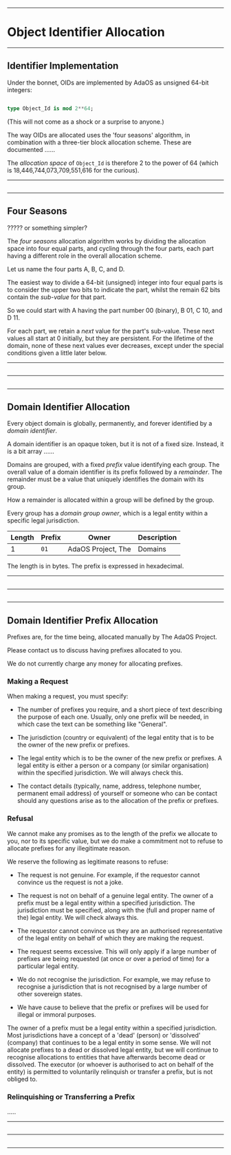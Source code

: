 -----------------------------------------------------------------------------------------------
# Object Identifier Allocation








-----------------------------------------------------------------------------------------------
## Identifier Implementation

Under the bonnet, OIDs are implemented by AdaOS as unsigned 64-bit integers: 

```ada

type Object_Id is mod 2**64;
```

(This will not come as a shock or a surprise to anyone.)

The way OIDs are allocated uses the 'four seasons' algorithm, in combination with a three-tier
block allocation scheme. These are documented ......

The _allocation space_ of `Object_Id` is therefore 2 to the power of 64 (which is
18,446,744,073,709,551,616 for the curious). 





-----------------------------------------------------------------------------------------------
## 




-----------------------------------------------------------------------------------------------
## Four Seasons

????? or something simpler?

The _four seasons_ allocation algorithm works by dividing the allocation space into four equal
parts, and cycling through the four parts, each part having a different role in the overall
allocation scheme. 

Let us name the four parts A, B, C, and D.

The easiest way to divide a 64-bit (unsigned) integer into four equal parts is to consider the
upper two bits to indicate the part, whilst the remain 62 bits contain the _sub-value_ for that
part. 

So we could start with A having the part number 00 (binary), B 01, C 10, and D 11. 

For each part, we retain a _next_ value for the part's sub-value. These next values all start
at 0 initially, but they are persistent. For the lifetime of the domain, none of these next
values ever decreases, except under the special conditions given a little later below. 







-----------------------------------------------------------------------------------------------
## 




-----------------------------------------------------------------------------------------------
## 




-----------------------------------------------------------------------------------------------
## Domain Identifier Allocation

Every object domain is globally, permanently, and forever identified by a _domain identifier_. 

A domain identifier is an opaque token, but it is not of a fixed size. Instead, it is a bit array ......



Domains are grouped, with a fixed _prefix_ value identifying each group. The overall value of a
domain identifier is its prefix followed by a _remainder_. The remainder must be a value that
uniquely identifies the domain with its group. 

How a remainder is allocated within a group will be defined by the group.

Every group has a _domain group owner_, which is a legal entity within a specific legal
jurisdiction. 




| Length | Prefix       | Owner                 | Description                       |
| ------ | ------------ | --------------------- | --------------------------------- |
| 1      | `01`         | AdaOS Project, The    | Domains 

The length is in bytes. The prefix is expressed in hexadecimal. 








-----------------------------------------------------------------------------------------------
## 




-----------------------------------------------------------------------------------------------
## 




-----------------------------------------------------------------------------------------------
## Domain Identifier Prefix Allocation

Prefixes are, for the time being, allocated manually by The AdaOS Project. 

Please contact us to discuss having prefixes allocated to you. 

We do not currently charge any money for allocating prefixes. 


### Making a Request

When making a request, you must specify: 

 * The number of prefixes you require, and a short piece of text describing the purpose of each
   one. Usually, only one prefix will be needed, in which case the text can be something like
   "General". 

 * The jurisdiction (country or equivalent) of the legal entity that is to be the owner of the
   new prefix or prefixes. 

 * The legal entity which is to be the owner of the new prefix or prefixes. A legal entity is
   either a person or a company (or similar organisation) within the specified jurisdiction. We
   will always check this. 

 * The contact details (typically, name, address, telephone number, permanent email address) of
   yourself or someone who can be contact should any questions arise as to the allocation of
   the prefix or prefixes. 


### Refusal

We cannot make any promises as to the length of the prefix we allocate to you, nor to its
specific value, but we do make a commitment not to refuse to allocate prefixes for any
illegitimate reason. 

We reserve the following as legitimate reasons to refuse: 

 * The request is not genuine. For example, if the requestor cannot convince us the request is
   not a joke. 

 * The request is not on behalf of a genuine legal entity. The owner of a prefix must be a
   legal entity within a specified jurisdiction. The jurisdiction must be specified, along with
   the (full and proper name of the) legal entity. We will check always this. 

 * The requestor cannot convince us they are an authorised representative of the legal entity
   on behalf of which they are making the request. 

 * The request seems excessive. This will only apply if a large number of prefixes are being
   requested (at once or over a period of time) for a particular legal entity. 

 * We do not recognise the jurisdiction. For example, we may refuse to recognise a jurisdiction
   that is not recognised by a large number of other sovereign states. 

 * We have cause to believe that the prefix or prefixes will be used for illegal or immoral
   purposes. 

The owner of a prefix must be a legal entity within a specified jurisdiction. Most
jurisdictions have a concept of a 'dead' (person) or 'dissolved' (company) that continues to be
a legal entity in some sense. We will not allocate prefixes to a dead or dissolved legal
entity, but we will continue to recognise allocations to entities that have afterwards become
dead or dissolved. The executor (or whoever is authorised to act on behalf of the entity) is
permitted to voluntarily relinquish or transfer a prefix, but is not obliged to. 


### Relinquishing or Transferring a Prefix

.....




-----------------------------------------------------------------------------------------------
## 




-----------------------------------------------------------------------------------------------
## 




-----------------------------------------------------------------------------------------------
## 







